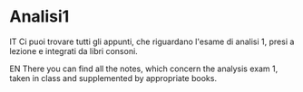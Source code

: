 # Analisi1
IT Ci puoi trovare tutti gli appunti, che riguardano l'esame di analisi 1, presi a lezione e integrati da libri consoni.

EN There you can find all the notes, which concern the analysis exam 1, taken in class and supplemented by appropriate books.
